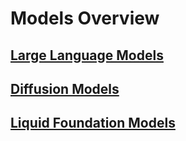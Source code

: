 # Models Overview

## [Large Language Models](Large_Language_Models.md)

## [Diffusion Models](Diffusion_Models.md)

## [Liquid Foundation Models](Liquid_Foundation_Models.md)

<!-- 1. BERT and its variants
3. T5 (Text-to-Text Transfer Transformer)
4. XLNet
5. RoBERTa
6. ALBERT
7. DistilBERT
8. ELECTRA
9. BART
10. Transformer-XL -->
